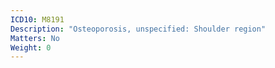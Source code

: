 ```yaml
---
ICD10: M8191
Description: "Osteoporosis, unspecified: Shoulder region"
Matters: No
Weight: 0
---
```

